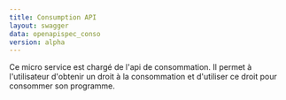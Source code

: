 ```yaml
---
title: Consumption API
layout: swagger
data: openapispec_conso
version: alpha
---
```


Ce micro service est chargé de l'api de consommation. Il permet à l'utilisateur d'obtenir un droit à la consommation et d'utiliser ce droit pour consommer son programme.